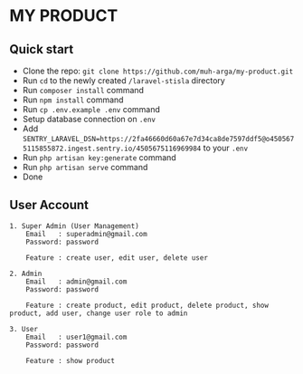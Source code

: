 
# MY PRODUCT


## Quick start

-   Clone the repo: `git clone https://github.com/muh-arga/my-product.git`
-   Run `cd` to the newly created `/laravel-stisla` directory
-   Run `composer install` command
-   Run `npm install` command
-   Run `cp .env.example .env` command
-   Setup database connection on `.env`
-   Add `SENTRY_LARAVEL_DSN=https://2fa46660d60a67e7d34ca8de7597ddf5@o4505675115855872.ingest.sentry.io/4505675116969984` to your `.env`
-   Run `php artisan key:generate` command
-   Run `php artisan serve` command
-   Done


## User Account

    1. Super Admin (User Management)
        Email   : superadmin@gmail.com
        Password: password

        Feature : create user, edit user, delete user

    2. Admin
        Email   : admin@gmail.com
        Password: password

        Feature : create product, edit product, delete product, show product, add user, change user role to admin

    3. User
        Email   : user1@gmail.com
        Password: password

        Feature : show product

    